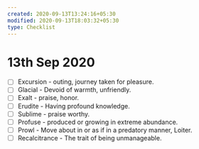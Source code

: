 ```yaml
---
created: 2020-09-13T13:24:16+05:30
modified: 2020-09-13T18:03:32+05:30
type: Checklist
---
```


# 13th Sep 2020

- [ ] Excursion - outing, journey taken for pleasure.
- [ ] Glacial - Devoid of warmth, unfriendly.
- [ ] Exalt - praise, honor.
- [ ] Erudite - Having profound knowledge.
- [ ] Sublime - praise worthy.
- [ ] Profuse - produced or growing in extreme abundance.
- [ ] Prowl - Move about in or as if in a predatory manner, Loiter.
- [ ] Recalcitrance - The trait of being unmanageable.
